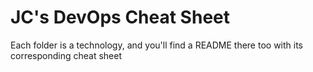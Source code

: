 # JC's DevOps Cheat Sheet
Each folder is a technology, and you'll find a README there too with its corresponding cheat sheet
